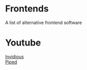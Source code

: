 # Frontends
A list of alternative frontend software

# Youtube

[Invidious](https://github.com/iv-org/invidious)<br>
[Piped](https://github.com/TeamPiped/Piped)